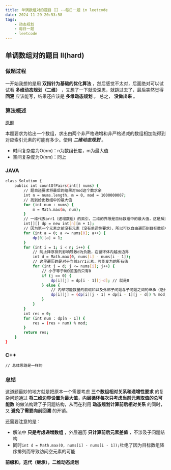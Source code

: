 ```yaml
---
title: 单调数组对的题目 II --每日一题 in leetcode
date: 2024-11-29 20:53:58
tags:
    - 动态规划
    - 每日一题
    - leetcode
---
```


<script type="text/javascript"
src="http://cdn.mathjax.org/mathjax/latest/MathJax.js?config=TeX-AMS-MML_HTMLorMML">
</script>

## 单调数组对的题目 II(hard)

### 做题过程
一开始我想的是用 **双指针为基础的优化算法** ，然后感觉不太对，后面绝对可以试试看 **多维动态规划（二维）** ，又想了一下就没深思，就跳过去了，最后突然觉得 **回溯** 应该能写，结果还应该是 **多维动态规划** 。
总之， **没做出来** 。

### 算法概述
[原题](https://leetcode.cn/problems/find-the-count-of-monotonic-pairs-ii/)

本题要求为给出一个数组，求出由两个非严格递增和非严格递减的数组相加能得到对应索引元素的可能有多少。使用 ***二维动态规划*** 。
- 时间复杂度为O(nm)：n为数组长度，m为最大值
- 空间复杂度为O(nm)：同上

### JAVA
```bash
class Solution {
    public int countOfPairs(int[] nums) {
        // 题目还要求将最后的结果对mod这个数求余
        int n = nums.length, m = 0, mod = 1000000007;
        // 找到给出数组中的最大值
        for (int num : nums) {
            m = Math.max(m, num);
        }
        // 一维代表arr1（递增数组）的索引，二维的界限是目标数组中的最大值，这是解法中最妙的点
        int[][] dp = new int[n][m + 1];
        // 因为第一个元素之前没有元素（没有单调性要求），所以可以自由遍历到目标数组中对应索引的值
        for (int a = 0; a <= nums[0]; a++) {
            dp[0][a] = 1;
        }
        for (int i = 1; i < n; i++) {
            // 防止降序排列影响导致d为负数，在循环体内越出边界
            int d = Math.max(0, nums[i] - nums[i - 1]);
            // 这里遍历的是对于当前arr1元素，可能变为的所有值
            for (int j = d; j <= nums[i]; j++) {
                // 小于等于0的范围的只有0
                if (j == 0) {
                    dp[i][j] = dp[i - 1][j-d]; // 就是0 
                } else {
                    // 内部可能数量的前缀和以及外部子问题与子问题之间的继承（迭代）
                    dp[i][j] = (dp[i][j - 1] + dp[i - 1][j - d]) % mod;
                }
            }
        }
        int res = 0;
        for (int num : dp[n - 1]) {
            res = (res + num) % mod;
        }
        return res;
    }
}
```

### C++
```bash
// 总体思路是一样的
```

### 总结
这道题最妙的地方就是把原本一个需要考虑 **三个数组相对关系和递增性要求** 的复杂问题通过 **将二维边界设置为最大值，内层循环每次只考虑当前元素取值的总可能数** 的做法构建了子问题结构，从而在利用 **动态规划计算前后相对关系** 的同时，又 **避免了需要向前回溯** 的开销。

还需要注意的是：
- 解法中 **只是考虑递增数组** ，外层遍历 **只计算前后元素差值** ，不涉及子问题结构
- 同时`int d = Math.max(0, nums[i] - nums[i - 1]);`杜绝了因为目标数组降序排列而导致访问空元素的可能

**前缀和，迭代（继承），二维动态规划**